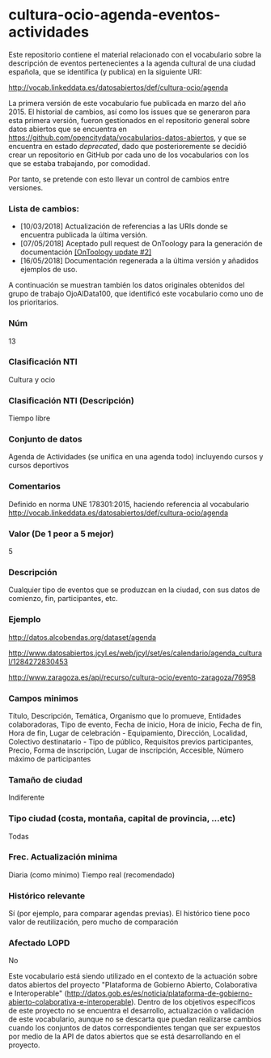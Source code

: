 # cultura-ocio-agenda-eventos-actividades
Este repositorio contiene el material relacionado con el vocabulario sobre  la descripción de eventos pertenecientes a la agenda cultural de una ciudad española, que se identifica (y publica) en la siguiente URI:

http://vocab.linkeddata.es/datosabiertos/def/cultura-ocio/agenda

La primera versión de este vocabulario fue publicada en marzo del año 2015. El historial de cambios, así como los issues que se generaron para esta primera versión, fueron gestionados en el repositorio general sobre datos abiertos que se encuentra en https://github.com/opencitydata/vocabularios-datos-abiertos, y que se encuentra en estado *deprecated*, dado que posterioremente se decidió crear un repositorio en GitHub por cada uno de los vocabularios con los que se estaba trabajando, por comodidad.

Por tanto, se pretende con esto llevar un control de cambios entre versiones.

### Lista de cambios:
* [10/03/2018] Actualización de referencias a las URIs donde se encuentra publicada la última versión.
* [07/05/2018] Aceptado pull request de OnToology para la generación de documentación [[OnToology update #2]](https://github.com/opencitydata/cultura-ocio-agenda-eventos-actividades/pull/2)
* [16/05/2018] Documentación regenerada a la última versión y añadidos ejemplos de uso.

A continuación se muestran también los datos originales obtenidos del grupo de trabajo OjoAlData100, que identificó este vocabulario como uno de los prioritarios.

### Núm
13
### Clasificación NTI
Cultura y ocio
### Clasificación NTI (Descripción)
Tiempo libre
### Conjunto de datos
Agenda de Actividades (se unifica en una agenda todo) incluyendo cursos y cursos deportivos
### Comentarios
Definido en norma UNE 178301:2015, haciendo referencia al vocabulario http://vocab.linkeddata.es/datosabiertos/def/cultura-ocio/agenda
### Valor (De 1 peor a 5 mejor)
5
### Descripción
Cualquier tipo de eventos que se produzcan en la ciudad, con sus datos de comienzo, fin, participantes, etc.
### Ejemplo
http://datos.alcobendas.org/dataset/agenda
 
 http://www.datosabiertos.jcyl.es/web/jcyl/set/es/calendario/agenda_cultural/1284272830453
 
 http://www.zaragoza.es/api/recurso/cultura-ocio/evento-zaragoza/76958
### Campos minimos
Título, Descripción, Temática, Organismo que lo promueve, Entidades colaboradoras, Tipo de evento, Fecha de inicio, Hora de inicio, Fecha de fin, Hora de fin, Lugar de celebración - Equipamiento, Dirección, Localidad, Colectivo destinatario - Tipo de público, Requisitos previos participantes, Precio, Forma de inscripción, Lugar de inscripción, Accesible, Número máximo de participantes
### Tamaño de ciudad
Indiferente
### Tipo ciudad (costa, montaña, capital de provincia, …etc)
Todas
### Frec. Actualización minima
Diaria (como mínimo)
Tiempo real (recomendado)
### Histórico relevante
Sí (por ejemplo, para comparar agendas previas). El histórico tiene poco valor de reutilización, pero mucho de comparación
### Afectado LOPD
No

Este vocabulario está siendo utilizado en el contexto de la actuación sobre datos abiertos del proyecto "Plataforma de Gobierno Abierto, Colaborativa e Interoperable" (http://datos.gob.es/es/noticia/plataforma-de-gobierno-abierto-colaborativa-e-interoperable). Dentro de los objetivos específicos de este proyecto no se encuentra el desarrollo, actualización o validación de este vocabulario, aunque no se descarta que puedan realizarse cambios cuando los conjuntos de datos correspondientes tengan que ser expuestos por medio de la API de datos abiertos que se está desarrollando en el proyecto.
